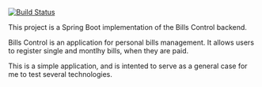 [![Build Status](https://travis-ci.org/cwust/billscontrol-springboot.svg?branch=master)](https://travis-ci.org/cwust/billscontrol-springboot)

This project is a Spring Boot implementation of the Bills Control backend.

Bills Control is an application for personal bills management. It allows users to register single and montlhy bills,
when they are paid.

This is a simple application, and is intented to serve as a general case for me to test several technologies.
